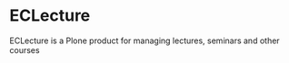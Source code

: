ECLecture
=========

ECLecture is a Plone product for managing lectures, seminars and other courses

